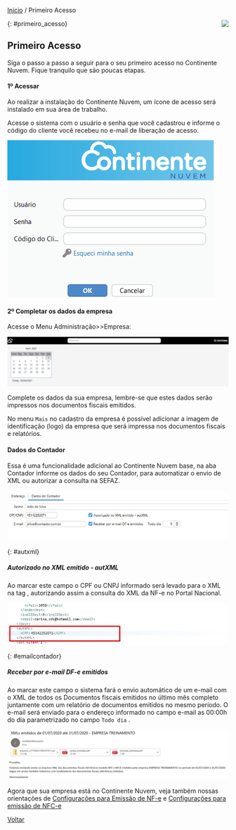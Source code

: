 [Início](index.md) / Primeiro Acesso

<a href="http://docs.continentenuvem.com.br/dicas.html#dicas"><img align="right" src="http://docs.continentenuvem.com.br/images/dicas.png"></a>



{: #primeiro_acesso}

## Primeiro Acesso

Siga o passo a passo a seguir para o seu primeiro acesso no Continente Nuvem. Fique tranquilo que são poucas etapas.



#### 1º Acessar

 Ao realizar a instalação do Continente Nuvem, um ícone de acesso será instalado em sua área de trabalho. 

Acesse o sistema com o usuário e senha que você cadastrou e informe o código do cliente você recebeu no e-mail de liberação de acesso.

![](images/primeiro_acesso_login.gif)



#### 2º Completar os dados da empresa

Acesse o Menu Administração>>Empresa:

![](images/primeiro_acesso_menu_empresa.gif)

Complete os dados da sua empresa, lembre-se que estes dados serão impressos nos documentos fiscais emitidos.

No menu `Mais` no cadastro da empresa é possível adicionar a imagem de identificação (logo) da empresa que será impressa nos documentos fiscais e relatórios.

#### Dados do Contador

Essa é uma funcionalidade adicional ao Continente Nuvem base, na aba Contador informe os dados do seu Contador, para automatizar o envio de XML ou autorizar a consulta na SEFAZ.

![](images/administracao_empresa_contador.jpg)

{: #autxml}

##### Autorizado no XML emitido - autXML

 Ao marcar este campo o CPF ou CNPJ informado será levado para o XML na tag <autXML>, autorizando assim a consulta do XML da NF-e no Portal Nacional.

![](images/administracao_empresa_contador_autxml.jpg)



{: #emailcontador}

##### Receber por e-mail DF-e emitidos 

Ao marcar este campo o sistema fará o envio automático de um e-mail com o XML de todos os Documentos fiscais emitidos no último mês completo juntamente com um relatório de documentos emitidos no mesmo período. O e-mail será enviado para o endereço informado no campo e-mail as 00:00h do dia parametrizado no campo `Todo dia` .

![](images/administracao_empresa_contador_emailcontador.jpg)



 Agora que sua empresa está no Continente Nuvem, veja também nossas orientações  de [Configurações para Emissão de NF-e](configuracoes_emissao_nfe) e [Configurações para emissão de NFC-e](configuracoes_emissao_nfce)



[Voltar](index.md)

